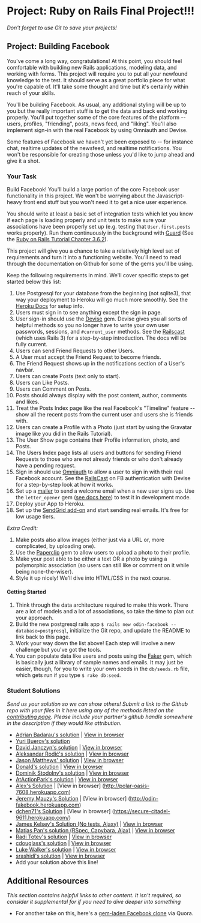# Project: Ruby on Rails Final Project!!!
<!-- *Estimated Time: 25-40 hrs* -->

*Don't forget to use Git to save your projects!*

## Project: Building Facebook

You've come a long way, congratulations! At this point, you should feel comfortable with building new Rails applications, modeling data, and working with forms. This project will require you to put all your newfound knowledge to the test.  It should serve as a great portfolio piece for what you're capable of.  It'll take some thought and time but it's certainly within reach of your skills.

You'll be building Facebook.  As usual, any additional styling will be up to you but the really important stuff is to get the data and back end working properly.  You'll put together some of the core features of the platform -- users, profiles, "friending", posts, news feed, and "liking".  You'll also implement sign-in with the real Facebook by using Omniauth and Devise.

Some features of Facebook we haven't yet been exposed to -- for instance chat, realtime updates of the newsfeed, and realtime notifications.  You won't be responsible for creating those unless you'd like to jump ahead and give it a shot.

### Your Task

Build Facebook!  You'll build a large portion of the core Facebook user functionality in this project.  We won't be worrying about the Javascript-heavy front end stuff but you won't need it to get a nice user experience.

You should write at least a basic set of integration tests which let you know if each page is loading properly and unit tests to make sure your associations have been properly set up (e.g. testing that `User.first.posts` works properly).  Run them continuously in the background with [Guard](https://github.com/guard/guard) (See the [Ruby on Rails Tutorial Chapter 3.6.2](https://www.railstutorial.org/book/static_pages#sec-guard)). 

This project will give you a chance to take a relatively high level set of requirements and turn it into a functioning website.  You'll need to read through the documentation on Github for some of the gems you'll be using.

Keep the following requirements in mind.  We'll cover specific steps to get started below this list:

1. Use Postgresql for your database from the beginning (not sqlite3), that way your deployment to Heroku will go much more smoothly.  See the [Heroku Docs](https://devcenter.heroku.com/articles/getting-started-with-rails4) for setup info.
1. Users must sign in to see anything except the sign in page.
2. User sign-in should use the [Devise](https://github.com/plataformatec/devise) gem.  Devise gives you all sorts of helpful methods so you no longer have to write your own user passwords, sessions, and `#current_user` methods.  See the [Railscast](http://railscasts.com/episodes/209-introducing-devise?view=asciicast) (which uses Rails 3) for a step-by-step introduction.  The docs will be fully current.
1. Users can send Friend Requests to other Users.
2. A User must accept the Friend Request to become friends.
3. The Friend Request shows up in the notifications section of a User's navbar.
2. Users can create Posts (text only to start).
3. Users can Like Posts.
4. Users can Comment on Posts.
5. Posts should always display with the post content, author, comments and likes.
5. Treat the Posts Index page like the real Facebook's "Timeline" feature -- show all the recent posts from the current user and users she is friends with.
4. Users can create a Profile with a Photo (just start by using the Gravatar image like you did in the Rails Tutorial).
5. The User Show page contains their Profile information, photo, and Posts.
6. The Users Index page lists all users and buttons for sending Friend Requests to those who are not already friends or who don't already have a pending request.
7. Sign in should use [Omniauth](https://github.com/plataformatec/devise/wiki/OmniAuth:-Overview) to allow a user to sign in with their real Facebook account.  See the [RailsCast](http://railscasts.com/episodes/360-facebook-authentication?view=asciicast) on FB authentication with Devise for a step-by-step look at how it works.
8. Set up a [mailer](http://guides.rubyonrails.org/action_mailer_basics.html) to send a welcome email when a new user signs up.  Use the `letter_opener` gem ([see docs here](https://github.com/ryanb/letter_opener)) to test it in development mode.
8. Deploy your App to Heroku.  
9. Set up the [SendGrid add-on](https://devcenter.heroku.com/articles/sendgrid) and start sending real emails.  It's free for low usage tiers.

*Extra Credit:*

1. Make posts also allow images (either just via a URL or, more complicated, by uploading one).
2. Use the [Paperclip](https://github.com/thoughtbot/paperclip) gem to allow users to upload a photo to their profile.
3. Make your post able to be either a text OR a photo by using a polymorphic association (so users can still like or comment on it while being none-the-wiser).
3. Style it up nicely! We'll dive into HTML/CSS in the next course.

#### Getting Started

1. Think through the data architecture required to make this work.  There are a lot of models and a lot of associations, so take the time to plan out your approach.
2. Build the new postgresql rails app `$ rails new odin-facebook --database=postgresql`, initialize the Git repo, and update the README to link back to this page.
3. Work your way down the list above!  Each step will involve a new challenge but you've got the tools.
1. You can populate data like users and posts using the [Faker](https://github.com/stympy/faker) gem, which is basically just a library of sample names and emails.  It may just be easier, though, for you to write your own seeds in the `db/seeds.rb` file, which gets run if you type `$ rake db:seed`.


### Student Solutions

*Send us your solution so we can show others! Submit a link to the Github repo with your files in it here using any of the methods listed on the [contributing page](http://github.com/TheOdinProject/curriculum/blob/master/contributing.md).  Please include your partner's github handle somewhere in the description if they would like attribution.*

* [Adrian Badarau's solution](https://github.com/adrianbadarau/RailsBoock-Facebook-Clone-App) | [View in browser](http://railsbook-facebook-clone-app.herokuapp.com/)
* [Yuri Buerov's solution](https://github.com/YuriBuerov/social-network)
* [David Janczyn's solution](https://github.com/sandiegodj/social-network) | [View in browser](https://warm-spire-7655.herokuapp.com/)
* [Aleksandar Rodić's solution](https://github.com/Rodic/odin-facebook-clone) | [View in browser](https://odin-facebook.herokuapp.com/)
* [Jason Matthews' solution](https://github.com/fo0man/odin-spacebook) | [View in browser](https://warm-beach-7362.herokuapp.com/)
* [Donald's solution](https://github.com/donaldali/odinbook "Odinbook on GitHub") | [View in browser](https://dna-odinbook.herokuapp.com/ "Odinbook on Heroku")
* [Dominik Stodolny's solution](https://github.com/dstodolny/odinbook) | [View in browser](https://warm-bayou-3284.herokuapp.com/)
* [AtActionPark's solution](https://github.com/AtActionPark/odin_facebook) | [View in browser](https://shielded-escarpment-2283.herokuapp.com/)
* [Alex's Solution](https://github.com/alexgh123/fb_odin_app) | [View in browser] (http://polar-oasis-7608.herokuapp.com)
* [Jeremy Mauzy's Solution](https://github.com/apositivejam/fakebook) | [View in browser] (http://odin-fakebook.herokuapp.com)
* [dchen71's Solution](https://github.com/dchen71/odin-facebook) | [View in browser] (https://secure-citadel-9611.herokuapp.com/)
* [James Kelsey's Solution (No tests, Ajaxy)](https://github.com/jamesmskelsey/jk-odin-book) | [View in browser](https://jk-odin-book.herokuapp.com/)
* [Matias Pan's solution (RSpec, Capybara, Ajax)](https://github.com/kriox26/odin_book) | [View in browser](https://polar-river-1192.herokuapp.com)
* [Radi Totev's solution](https://github.com/raditotev/odin-facebook) | [View in browser](https://odin-facebook-clone.herokuapp.com)
* [cdouglass's solution](https://github.com/cdouglass/odin-project-exercises/tree/master/rails/social-network) | [View in browser](https://pure-meadow-87105.herokuapp.com/)
* [Luke Walker's solution](https://github.com/ubershibs/odin-fb) | [View in browser](https://floating-bayou-78146.herokuapp.com/users)
* [srashidi's solution](https://github.com/srashidi/Rails_Final_Project/tree/master/odin-facebook) | [View in browser](https://calm-harbor-69843.herokuapp.com/)
* Add your solution above this line!


## Additional Resources

*This section contains helpful links to other content. It isn't required, so consider it supplemental for if you need to dive deeper into something*


* For another take on this, here's a [gem-laden Facebook clone](http://vysakh.quora.com/Making-a-Facebook-clone-using-Rails-in-minimum-time) via Quora.

